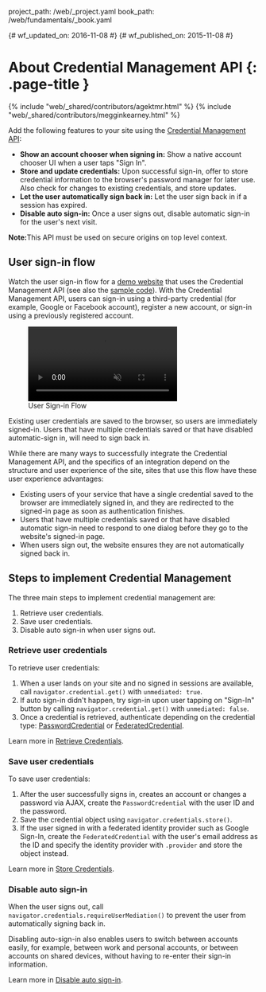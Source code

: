 project_path: /web/_project.yaml
book_path: /web/fundamentals/_book.yaml

{# wf_updated_on: 2016-11-08 #}
{# wf_published_on: 2015-11-08 #}

# About Credential Management API {: .page-title }

{% include "web/_shared/contributors/agektmr.html" %}
{% include "web/_shared/contributors/megginkearney.html" %}

Add the following features to your site using the
[Credential Management API](https://developer.mozilla.org/en-US/docs/Web/API/Credential_Management_API):

* <strong>Show an account chooser when signing in:</strong>
Show a native account chooser UI when a user taps "Sign In".
* <strong>Store and update credentials:</strong>
Upon successful sign-in, offer to store credential information to the browser's password manager for later use. Also check for changes to existing credentials, and store updates.
* <strong>Let the user automatically sign back in:</strong>
Let the user sign back in if a session has expired.
* <strong>Disable auto sign-in:</strong>
Once a user signs out, disable automatic sign-in for the user's next visit.

<aside class="note"><b>Note:</b>This API must be used on secure origins
on top level context.</aside>

## User sign-in flow

Watch the user sign-in flow for a
[demo website](https://credential-management-sample.appspot.com) 
that uses the Credential Management API
(see also the
[sample code](https://github.com/GoogleChrome/credential-management-sample)).
With the Credential Management API,
users can sign-in using a third-party credential
(for example, Google or Facebook account),
register a new account, or sign-in using a previously registered account.

<div class="attempt-right">
  <figure>
    <video src="animations/credential-management-smaller.mov" autoplay muted loop controls></video>
    <figcaption>User Sign-in Flow</figcaption>
  </figure>
</div>

Existing user credentials are saved to the browser, so users are immediately signed-in.
Users that have multiple credentials saved or that have disabled automatic-sign in,
will need to sign back in.

While there are many ways to successfully integrate the Credential Management API,
and the specifics of an integration depend on the structure and user experience of the site,
sites that use this flow have these user experience advantages:

* Existing users of your service that have a single credential saved to the browser are immediately signed in, and they are redirected to the signed-in page as soon as authentication finishes.
* Users that have multiple credentials saved or that have disabled automatic sign-in need to respond to one dialog before they go to the website's signed-in page.
* When users sign out, the website ensures they are not automatically signed back in.

## Steps to implement Credential Management

The three main steps to implement credential management are:

1. Retrieve user credentials.
2. Save user credentials.
3. Disable auto sign-in when user signs out.

### Retrieve user credentials

To retrieve user credentials:

1. When a user lands on your site and no signed in sessions are available,
call `navigator.credential.get()` with `unmediated: true`.
2. If auto sign-in didn't happen,
try sign-in upon user tapping on "Sign-In" button by calling
`navigator.credential.get()` with `unmediated: false`.
3. Once a credential is retrieved,
authenticate depending on the credential type:
[PasswordCredential](/web/fundamentals/security/credential-management/retrieve-credentials#authenticate_with_a_server) or
[FederatedCredential](/web/fundamentals/security/credential-management/retrieve-credentials#authenticate_with_an_identity_provider).

Learn more in
[Retrieve Credentials](/web/fundamentals/security/credential-management/retrieve-credentials).

### Save user credentials

To save user credentials:

1. After the user successfully signs in,
creates an account or changes a password via AJAX,
create the `PasswordCredential` with the user ID and the password.
2. Save the credential object using `navigator.credentials.store()`.
3. If the user signed in with a federated identity provider such as Google Sign-In,
create the `FederatedCredential` with the user's email address as the ID and
specify the identity provider with `.provider` and store the object instead.

Learn more in
[Store Credentials](/web/fundamentals/security/credential-management/store-credentials).

### Disable auto sign-in

When the user signs out, call `navigator.credentials.requireUserMediation()`
to prevent the user from automatically signing back in.

Disabling auto-sign-in also enables users to switch between accounts easily,
for example, between work and personal accounts, or between accounts on shared devices,
without having to re-enter their sign-in information.

Learn more in
[Disable auto sign-in](/web/fundamentals/security/credential-management/retrieve-credentials#disable_auto_sign-in).
